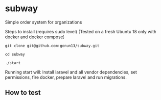 # subway
Simple order system for organizations

Steps to install (requires sudo level)
(Tested on a fresh Ubuntu 18 only with docker and docker compose)
```
git clone git@github.com:gonun13/subway.git

cd subway

./start
```

Running start will: 
Install laravel and all vendor dependencies, set permissions, fire docker, prepare laravel and run migrations.

## How to test

